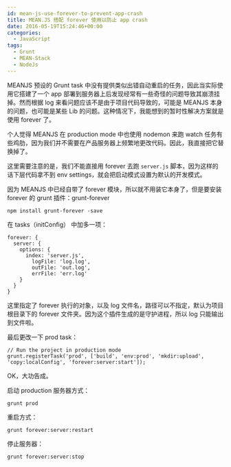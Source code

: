```yaml
---
id: mean-js-use-forever-to-prevent-app-crash
title: MEAN.JS 搭配 forever 使用以防止 app crash
date: 2016-05-19T15:24:46+00:00
categories:
  - JavaScript
tags:
  - Grunt
  - MEAN-Stack
  - NodeJs
---
```

MEANJS 预设的 Grunt task 中没有提供类似出错自动重启的任务，因此当实际使用它搭建了一个 app 部署到服务器上后发现经常有一些奇怪的问题导致其崩溃挂掉。然而根据 log 来看问题应该不是由于项目代码导致的，可能是 MEANJS 本身的问题，也可能是某些 Lib 的问题。这种情况下，我能想到的暂时性解决方案就是使用 forever 了。

个人觉得 MEANJS 在 production mode 中也使用 nodemon 来跑 watch 任务有些鸡肋，因为我们并不需要在产品服务器上频繁地更改代码。因此，我直接把它替换掉了。

<!--more-->

这里需要注意的是，我们不能直接用 forever 去跑 `server.js` 脚本，因为这样的话下层代码拿不到 env settings，就会把启动模式设置为默认的开发模式。

因为 MEANJS 中已经自带了 forever 模块，所以就不用装它本身了，但是要安装 forever 的 grunt 插件：grunt-forever

```
npm install grunt-forever -save
```

在 tasks（initConfig） 中加多一项：

```
forever: {
  server: {
    options: {
      index: 'server.js',
        logFile: 'log.log',
        outFile: 'out.log',
        errFile: 'err.log'
    }
  }
}
```

这里指定了 forever 执行的对象，以及 log 文件名，路径可以不指定，默认为项目根目录下的 forever 文件夹。因为这个插件生成的是守护进程，所以 log 只能输出到文件啦。

最后更改一下 prod task：

```
// Run the project in production mode
grunt.registerTask('prod', ['build', 'env:prod', 'mkdir:upload', 'copy:localConfig', 'forever:server:start']);
```

OK，大功告成。

启动 production 服务器方式：

```
grunt prod
```

重启方式：

```
grunt forever:server:restart
```

停止服务器：

```
grunt forever:server:stop
```

&nbsp;
